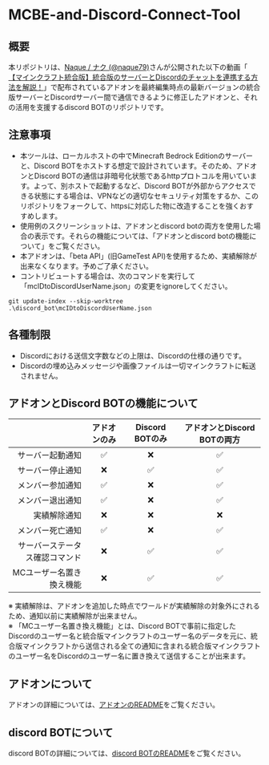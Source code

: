 # MCBE-and-Discord-Connect-Tool
## 概要
本リポジトリは、[Naque / ナク (@naque79)](https://youtube.com/@naque79)さんが公開された以下の動画「 [【マインクラフト統合版】統合版のサーバーとDiscordのチャットを連携する方法を解説！](https://youtu.be/VXPT7evGisc)」で配布されているアドオンを最終編集時点の最新バージョンの統合版サーバーとDiscordサーバー間で通信できるように修正したアドオンと、それの活用を支援するdiscord BOTのリポジトリです。

## 注意事項
- 本ツールは、ローカルホストの中でMinecraft Bedrock Editionのサーバーと、Discord BOTをホストする想定で設計されています。そのため、アドオンとDiscord BOTの通信は非暗号化状態であるhttpプロトコルを用いています。よって、別ホストで起動するなど、Discord BOTが外部からアクセスできる状態にする場合は、VPNなどの適切なセキュリティ対策をするか、このリポジトリをフォークして、httpsに対応した物に改造することを強くおすすめします。
- 使用例のスクリーンショットは、アドオンとdiscord botの両方を使用した場合の表示です。それらの機能については、「アドオンとdiscord botの機能について」をご覧ください。
- 本アドオンは、「beta API」(旧GameTest API)を使用するため、実績解除が出来なくなります。予めご了承ください。
- コントリビュートする場合は、次のコマンドを実行して「mcIDtoDiscordUserName.json」の変更をignoreしてください。
```console
git update-index --skip-worktree .\discord_bot\mcIDtoDiscordUserName.json
```

## 各種制限
- Discordにおける送信文字数などの上限は、Discordの仕様の通りです。
- Discordの埋め込みメッセージや画像ファイルは一切マインクラフトに転送されません。

## アドオンとDiscord BOTの機能について

|                 | アドオンのみ | Discord BOTのみ | アドオンとDiscord BOTの両方 |
| --------------: | :---------: | :------------: | :------------------------: |
| サーバー起動通知 |      ✅      |      ❌      |             ✅             |
| サーバー停止通知 |      ❌      |      ✅      |             ✅             |
| メンバー参加通知 |      ✅      |      ❌      |             ✅             |
| メンバー退出通知 |      ✅      |      ❌      |             ✅             |
|   実績解除通知   |      ❌      |      ❌      |             ❌             |
| メンバー死亡通知 |      ✅      |      ❌      |             ✅             |
| サーバーステータス確認コマンド | ❌ |    ✅    |             ✅             |
| MCユーザー名置き換え機能 |  ❌  |      ✅      |             ✅             |

※ 実績解除は、アドオンを追加した時点でワールドが実績解除の対象外にされるため、通知以前に実績解除が出来ません。  
※ 「MCユーザー名置き換え機能」とは、Discord BOTで事前に指定したDiscordのユーザー名と統合版マインクラフトのユーザー名のデータを元に、統合版マインクラフトから送信される全ての通知に含まれる統合版マインクラフトのユーザー名をDiscordのユーザー名に置き換えて送信することが出来ます。

## アドオンについて
アドオンの詳細については、[アドオンのREADME](/bedrock_addon/bedrock_addon_readme.md)をご覧ください。

## discord BOTについて
discord BOTの詳細については、[discord BOTのREADME](/discord_bot/discord_bot_readme.md)をご覧ください。

